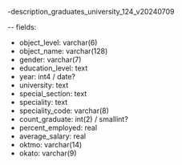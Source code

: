 -description_graduates_university_124_v20240709

-- fields:
* object_level: varchar(6)
* object_name: varchar(128)
* gender: varchar(7)
* education_level: text
* year: int4 / date?
* university: text
* special_section: text
* speciality: text
* speciality_code: varchar(8)
* count_graduate: int(2) / smallint?
* percent_employed: real
* average_salary: real
* oktmo: varchar(14)
* okato: varchar(9)
